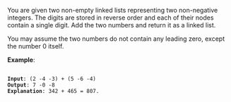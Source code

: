 You are given two non-empty linked lists representing two non-negative
integers. The digits are stored in reverse order and each of their nodes
contain a single digit. Add the two numbers and return it as a linked list.

You may assume the two numbers do not contain any leading zero, except the
number 0 itself.

**Example**:

<pre><code>
<b>Input</b>: (2 -4 -3) + (5 -6 -4)
<b>Output</b>: 7 -0 -8
<b>Explanation</b>: 342 + 465 = 807.
</code></pre>
